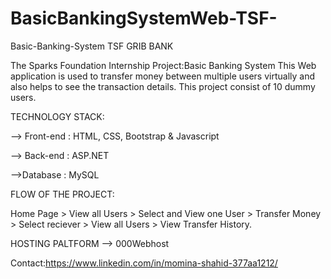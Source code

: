 # BasicBankingSystemWeb-TSF-
Basic-Banking-System
TSF GRIB BANK

The Sparks Foundation Internship Project:Basic Banking System This Web application is used to transfer money between multiple users virtually and also helps to see the transaction details. 
This project consist of 10 dummy users.

TECHNOLOGY STACK:

--> Front-end : HTML, CSS, Bootstrap & Javascript

--> Back-end : ASP.NET

-->Database : MySQL

FLOW OF THE PROJECT:

Home Page > View all Users > Select and View one User > Transfer Money > Select reciever > View all Users > View Transfer History.

HOSTING PALTFORM --> 000Webhost

Contact:https://www.linkedin.com/in/momina-shahid-377aa1212/
